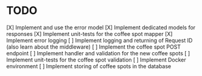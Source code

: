 # TODO

[X] Implement and use the error model
[X] Implement dedicated models for responses
[X] Implement unit-tests for the coffee spot mapper
[X] Implement error logging
[ ] Implement logging and returning of Request ID (also learn about the middleware)
[ ] Implement the coffee spot POST endpoint
[ ] Implement handler and validation for the new coffee spots
[ ] Implement unit-tests for the coffee spot validation
[ ] Implement Docker environment
[ ] Implement storing of coffee spots in the database
